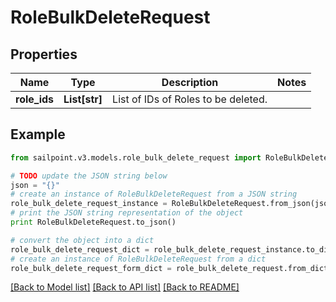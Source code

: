 # RoleBulkDeleteRequest


## Properties

Name | Type | Description | Notes
------------ | ------------- | ------------- | -------------
**role_ids** | **List[str]** | List of IDs of Roles to be deleted. | 

## Example

```python
from sailpoint.v3.models.role_bulk_delete_request import RoleBulkDeleteRequest

# TODO update the JSON string below
json = "{}"
# create an instance of RoleBulkDeleteRequest from a JSON string
role_bulk_delete_request_instance = RoleBulkDeleteRequest.from_json(json)
# print the JSON string representation of the object
print RoleBulkDeleteRequest.to_json()

# convert the object into a dict
role_bulk_delete_request_dict = role_bulk_delete_request_instance.to_dict()
# create an instance of RoleBulkDeleteRequest from a dict
role_bulk_delete_request_form_dict = role_bulk_delete_request.from_dict(role_bulk_delete_request_dict)
```
[[Back to Model list]](../README.md#documentation-for-models) [[Back to API list]](../README.md#documentation-for-api-endpoints) [[Back to README]](../README.md)


